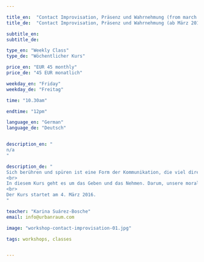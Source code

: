 ```yaml
---

title_en:  "Contact Improvisation, Präsenz und Wahrnehmung (from march 2016)"
title_de:  "Contact Improvisation, Präsenz und Wahrnehmung (ab März 2016)"

subtitle_en:
subtitle_de:

type_en: "Weekly Class"
type_de: "Wöchentlicher Kurs"

price_en: "EUR 45 monthly"
price_de: "45 EUR monatlich"

weekday_en: "Friday"
weekday_de: "Freitag"

time: "10.30am"

endtime: "12pm"

language_en: "German"
language_de: "Deutsch"


description_en: "
n/a
"

description_de: "
Sich berühren und spüren ist eine Form der Kommunikation, die viel direkter und unmissverständlicher ist, als man denkt. Contact Improvisation ist ein spontaner Dialog zwischen sensiblem Kontakt und hohem Energieaustausch. Ein Tanz, der auf der Grundlage und in der Verteilung des Gewichts zwischen zwei oder mehreren Personen basiert.
<br>
In diesem Kurs geht es um das Geben und das Nehmen. Darum, unsere moralischen Grenzen zu brechen und einen Dialog der Bewegung zu schaffen. Eine Arbeit, die auch eine Integration und persönliche Recherche der eigenen Bewegungssprache auslöst.
<br>
Der Kurs startet am 4. März 2016.
"

teacher: "Karina Suárez-Bosche"
email: info@urbanraum.com

image: "workshop-contact-improvisation-01.jpg"

tags: workshops, classes


---
```

